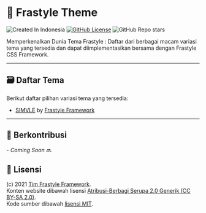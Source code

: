 # 🎨 Frastyle Theme

![Created In Indonesia](https://img.shields.io/badge/created%20in-Indonesia-red?style=flat-square)
[![GitHub License](https://img.shields.io/github/license/frastyle/frastyle-theme?style=flat-square)](https://github.com/frastyle/frastyle-theme/blob/main/LICENSE)
![GitHub Repo stars](https://img.shields.io/github/stars/frastyle/frastyle-theme?style=social)

Memperkenalkan Dunia Tema Frastyle : Daftar dari berbagai macam variasi tema yang tersedia dan dapat diimplementasikan bersama dengan Frastyle CSS Framework.

---

## 🗃 Daftar Tema

Berikut daftar pilihan variasi tema yang tersedia:

-   [SIMVLE](https://github.com/frastyle/simvle-theme)
    by [Frastyle Framework](https://github.com/frastyle)

---

## 🌱 Berkontribusi

_- Coming Soon_ 🔜

## 📄 Lisensi

(c) 2021 [Tim Frastyle Framework](https://github.com/frastyle/people).
<br>
Konten website dibawah lisensi [Atribusi-Berbagi Serupa 2.0 Generik (CC BY-SA 2.0)](https://creativecommons.org/licenses/by-sa/2.0).
<br>
Kode sumber dibawah [lisensi MIT](https://github.com/frastyle/frastyle-theme/blob/main/LICENSE).
